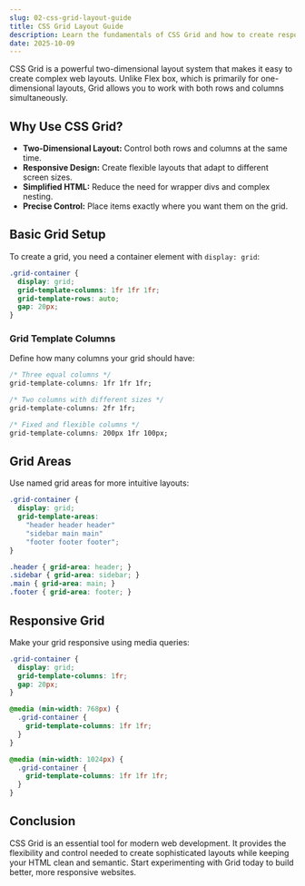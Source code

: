 ```yaml
---
slug: 02-css-grid-layout-guide
title: CSS Grid Layout Guide
description: Learn the fundamentals of CSS Grid and how to create responsive layouts with ease.
date: 2025-10-09
---
```


CSS Grid is a powerful two-dimensional layout system that makes it easy to create complex web layouts. Unlike Flex box, which is primarily for one-dimensional layouts, Grid allows you to work with both rows and columns simultaneously.

## Why Use CSS Grid?

*   **Two-Dimensional Layout:** Control both rows and columns at the same time.
*   **Responsive Design:** Create flexible layouts that adapt to different screen sizes.
*   **Simplified HTML:** Reduce the need for wrapper divs and complex nesting.
*   **Precise Control:** Place items exactly where you want them on the grid.

## Basic Grid Setup

To create a grid, you need a container element with `display: grid`:

```css
.grid-container {
  display: grid;
  grid-template-columns: 1fr 1fr 1fr;
  grid-template-rows: auto;
  gap: 20px;
}
```

### Grid Template Columns

Define how many columns your grid should have:

```css
/* Three equal columns */
grid-template-columns: 1fr 1fr 1fr;

/* Two columns with different sizes */
grid-template-columns: 2fr 1fr;

/* Fixed and flexible columns */
grid-template-columns: 200px 1fr 100px;
```

## Grid Areas

Use named grid areas for more intuitive layouts:

```css
.grid-container {
  display: grid;
  grid-template-areas:
    "header header header"
    "sidebar main main"
    "footer footer footer";
}

.header { grid-area: header; }
.sidebar { grid-area: sidebar; }
.main { grid-area: main; }
.footer { grid-area: footer; }
```

## Responsive Grid

Make your grid responsive using media queries:

```css
.grid-container {
  display: grid;
  grid-template-columns: 1fr;
  gap: 20px;
}

@media (min-width: 768px) {
  .grid-container {
    grid-template-columns: 1fr 1fr;
  }
}

@media (min-width: 1024px) {
  .grid-container {
    grid-template-columns: 1fr 1fr 1fr;
  }
}
```

## Conclusion

CSS Grid is an essential tool for modern web development. It provides the flexibility and control needed to create sophisticated layouts while keeping your HTML clean and semantic. Start experimenting with Grid today to build better, more responsive websites.
